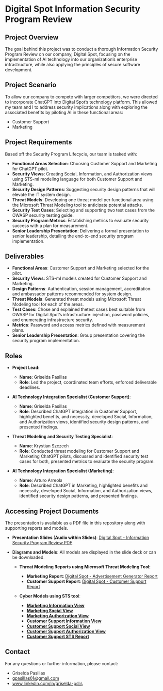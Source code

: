 
# Digital Spot Information Security Program Review

## Project Overview
The goal behind this project was to conduct a thorough Information Security Program Review on our company, Digital Spot, focusing on the implementation of AI technology into our organization’s enterprise infrastructure, while also applying the principles of secure software development. 
## Project Scenario
To allow our company to compete with larger competitors, we were directed to incorporate ChatGPT into Digital Spot’s technology platform. This allowed my team and I to address security implications along with exploring the associated benefits by piloting AI in these functional areas:
- Customer Support
- Marketing
  
## Project Requirements
Based off the Security Program Lifecycle, our team is tasked with:
- **Functional Areas Selection**: Choosing Customer Support and Marketing for ChatGPT pilot.
- **Security Views**: Creating Social, Information, and Authorization views using STS-ml modeling language for both Customer Support and Marketing.
- **Security Design Patterns**: Suggesting security design patterns that will elevate the IT system design.
- **Threat Models**: Developing one threat model per functional area using the Microsoft Threat Modeling tool to anticipate potential attacks.
- **Security Test Cases**: Selecting and supporting two test cases from the OWASP security testing guide. 
- **Security Program Metrics**: Establishing metrics to evaluate security success with a plan for measurement.
- **Senior Leadership Presentation**: Delivering a formal presentation to senior leadership, detailing the end-to-end security program implementation.

## Deliverables
- **Functional Areas**: Customer Support and Marketing selected for the pilot.
- **Security Views**: STS-ml models created for Customer Support and Marketing.
- **Design Patterns**: Authentication, session management, accreditation and ambassador patterns recommended for system design.
- **Threat Models**: Generated threat models using Microsoft Threat Modeling tool for each of the areas. 
- **Test Cases**: Chose and explained thetest cases best suitable from OWASP for Digital Spot’s infrastructure: injection, password policies, and enumerating infrastructure security. 
- **Metrics**: Password and access metrics defined with measurement plans.
- **Senior Leadership Presentation**: Group presentation covering the security program implementation.

## Roles
- **Project Lead**:
  - **Name**: Griselda Pasillas
  - **Role**: Led the project, coordinated team efforts, enforced deliverable deadlines.

- **AI Technology Integration Specialist (Customer Support)**:
  - **Name**: Griselda Pasillas
  - **Role**: Described ChatGPT integration in Customer Support, highlighted benefits, and necessity, developed Social, Information, and Authorization views, identified security design patterns, and presented findings.

- **Threat Modeling and Security Testing Specialist**:
  - **Name**:  Krystian Szczech 
  - **Role**: Conducted threat modeling for Customer Support and Marketing ChatGPT pilots, discussed and identified security test cases for both, presented metrics to evaluate the security program.
  
- **AI Technology Integration Specialist (Marketing)**:
  - **Name**: Arturo Arreola
  - **Role**: Described ChatGPT in Marketing, highlighted benefits and necessity, developed Social, Information, and Authorization views, identified security design patterns, and presented findings.

## Accessing Project Documents
The presentation is available as a PDF file in this repository along with supporting reports and models. 
- **Presentation Slides (Audio within Slides)**: [Digital Spot - Information Security Program Review PDF](https://github.com/gpasillas01/CyberSec-Projects-/raw/main/Digital%20Spot-%20Information%20Security%20Program%20%20Review/Digital%20Spot%20Information%20Security%20Program%20Review%20PDF)

- **Diagrams and Models**: All models are displayed in the slide deck or can be downloaded.
  - **Threat Modeling Reports using Microsoft Threat Modeling Tool**:  
    - **Marketing Report**: [Digital Spot - Advertisement Generator Report](https://github.com/gpasillas01/CyberSec-Projects-/raw/main/Digital%20Spot-%20Information%20Security%20Program%20%20Review/Threat%20Modeling%20Reports/Advertisement%20Generator%20Report)
    - **Customer Support Report**: [Digital Spot - Customer Support Report](https://github.com/gpasillas01/CyberSec-Projects-/raw/main/Digital%20Spot-%20Information%20Security%20Program%20%20Review/Threat%20Modeling%20Reports/Customer%20Support%20Report)
      
   - **Cyber Models using STS tool**:
     - [**Marketing Information View**](https://github.com/gpasillas01/CyberSec-Projects-/raw/main/Digital%20Spot-%20Information%20Security%20Program%20%20Review/Cyber%20Models/Functional%20Area%20Marketing/Ad%20-Information%20View)
     - [**Marketing Social View**](https://github.com/gpasillas01/CyberSec-Projects-/raw/main/Digital%20Spot-%20Information%20Security%20Program%20%20Review/Cyber%20Models/Functional%20Area%20Marketing/Ad%20-Social%20View)
     - [**Marketing Authorization View**](https://github.com/gpasillas01/CyberSec-Projects-/raw/main/Digital%20Spot-%20Information%20Security%20Program%20%20Review/Cyber%20Models/Functional%20Area%20Marketing/Ad-Authorization%20View)
     - [**Customer Support Information View**](https://github.com/gpasillas01/CyberSec-Projects-/raw/main/Digital%20Spot-%20Information%20Security%20Program%20%20Review/Cyber%20Models/Functional%20Area%20Customer%20Support/Pasillas-Information%20View%20ChatBox)
     - [**Customer Support Social View**](https://github.com/gpasillas01/CyberSec-Projects-/raw/main/Digital%20Spot-%20Information%20Security%20Program%20%20Review/Cyber%20Models/Functional%20Area%20Customer%20Support/Pasillas-Social%20View%20ChatBox)
     - [**Customer Support Authorization View**](https://github.com/gpasillas01/CyberSec-Projects-/raw/main/Digital%20Spot-%20Information%20Security%20Program%20%20Review/Cyber%20Models/Functional%20Area%20Customer%20Support/Pasillas-Authorization%20View%20for%20ChatBox)
     -  [**Customer Support STS Report**](https://github.com/gpasillas01/CyberSec-Projects-/raw/main/Digital%20Spot-%20Information%20Security%20Program%20%20Review/Cyber%20Models/Functional%20Area%20Customer%20Support/Customer%20Support%20STS%20Report)
       
## Contact 
For any questions or further information, please contact: 
- Griselda Pasillas
- gpasillas01@gmail.com
- www.linkedin.com/in/griselda-pslls
